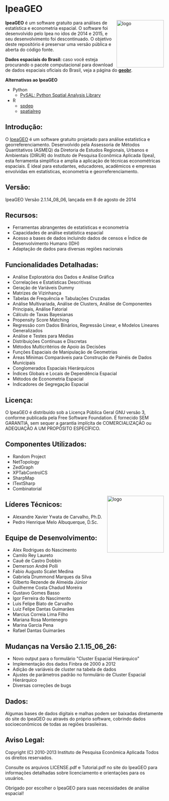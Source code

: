 # IpeaGEO
<img align="right" src="https://github.com/ipeadata-lab/IpeaGeo/blob/main/IpeaGEO/images/Icones_PNG/Ipea%20geo_principal.png?raw=true" alt="logo" width="150"> 


**IpeaGEO** é um software gratuito para análises de estatística e econometria espacial. O software foi desenvolvido pelo Ipea no idos de 2014 e 2015, e seu desenvolvimento foi descontinuado. O objetivo deste repositório é preservar uma versão pública e aberta do código fonte.

**Dados espaciais do Brasil:** caso você esteja procurando o pacote computacional para download de dados espaciais oficiais do Brasil, veja a página do [**geobr**](https://ipeagit.github.io/geobr/).

**Alternativas ao IpeaGEO**

- Python
  - [PySAL: Python Spatial Analysis Library](https://pysal.org/pysal/)
- R
  - [spdep](https://r-spatial.github.io/spdep/)
  - [spatialreg](https://r-spatial.github.io/spatialreg/)

## Introdução:
O [IpeaGEO](https://www.ipea.gov.br/ipeageo/) é um software gratuito projetado para análise estatística e georreferenciamento. Desenvolvido pela Assessoria de Métodos Quantitativos (ASMEQ) da Diretoria de Estudos Regionais, Urbanos e Ambientais (DIRUR) do Instituto de Pesquisa Econômica Aplicada (Ipea), esta ferramenta simplifica e amplia a aplicação de técnicas econométricas espaciais. É ideal para estudantes, educadores, acadêmicos e empresas envolvidas em estatísticas, econometria e georreferenciamento.

## Versão:
IpeaGEO Versão 2.1.14_08_06, lançada em 8 de agosto de 2014

## Recursos:
- Ferramentas abrangentes de estatísticas e econometria
- Capacidades de análise estatística espacial
- Acesso a bases de dados incluindo dados de censos e Índice de Desenvolvimento Humano (IDH)
- Adaptação de dados para diversas regiões nacionais

## Funcionalidades Detalhadas:
- Análise Exploratória dos Dados e Análise Gráfica
- Correlações e Estatísticas Descritivas
- Geração de Variáveis Dummy 
- Matrizes de Vizinhança
- Tabelas de Frequência e Tabulações Cruzadas
- Análise Multivariada, Análise de Clusters, Análise de Componentes Principais, Análise Fatorial
- Cálculo de Taxas Bayesianas 
- Propensity Score Matching
- Regressão com Dados Binários, Regressão Linear, e Modelos Lineares Generalizados
- Análise e Testes para Médias
- Distribuições Contínuas e Discretas
- Métodos Multicritérios de Apoio às Decisões
- Funções Espaciais de Manipulação de Geometrias 
- Áreas Mínimas Comparáveis para Construção de Painéis de Dados Municipais
- Conglomerados Espaciais Hierárquicos 
- Índices Globais e Locais de Dependência Espacial
- Métodos de Econometria Espacial
- Indicadores de Segregação Espacial

## Licença:
O IpeaGEO é distribuído sob a Licença Pública Geral GNU versão 3, conforme publicada pela Free Software Foundation. É fornecido SEM GARANTIA, sem sequer a garantia implícita de COMERCIALIZAÇÃO ou ADEQUAÇÃO A UM PROPÓSITO ESPECÍFICO.

## Componentes Utilizados:
- Random Project
- NetTopology
- ZedGraph
- XPTabControlCS
- SharpMap
- ITextSharp
- Combinatorial
<img align="right" src="https://github.com/ipeadata-lab/IpeaGeo/blob/main/IpeaGEO/images/Icones_PNG/logo_ipea_GEO_v_2_0.png?raw=true" alt="logo" width="180"> 

## Líderes Técnicos:
- Alexandre Xavier Ywata de Carvalho, Ph.D.
- Pedro Henrique Melo Albuquerque, D.Sc.

## Equipe de Desenvolvimento:
- Alex Rodrigues do Nascimento
- Camilo Rey Laureto
- Cauê de Castro Dobbin
- Demerson André Polli
- Fabio Augusto Scalet Medina
- Gabriela Drummond Marques da Silva
- Gilberto Rezende de Almeida Júnior
- Guilherme Costa Chadud Moreira
- Gustavo Gomes Basso
- Igor Ferreira do Nascimento
- Luis Felipe Biato de Carvalho
- Luiz Felipe Dantas Guimarães
- Marcius Correia Lima Filho
- Mariana Rosa Montenegro
- Marina Garcia Pena
- Rafael Dantas Guimarães

## Mudanças na Versão 2.1.15_06_26:
- Novo output para o formulário "Cluster Espacial Hierárquico"
- Implementação dos dados Finbra de 2000 a 2012
- Adição de variáveis de cluster na tabela de dados
- Ajustes de parâmetros padrão no formulário de Cluster Espacial Hierárquico
- Diversas correções de bugs

## Dados:
Algumas bases de dados digitais e malhas podem ser baixadas diretamente do site do IpeaGEO ou através do próprio software, cobrindo dados socioeconômicos de todas as regiões brasileiras.

## Aviso Legal:
Copyright (C) 2010-2013 Instituto de Pesquisa Econômica Aplicada
Todos os direitos reservados.

Consulte os arquivos LICENSE.pdf e Tutorial.pdf no site do IpeaGEO para informações detalhadas sobre licenciamento e orientações para os usuários.

Obrigado por escolher o IpeaGEO para suas necessidades de análise espacial!

